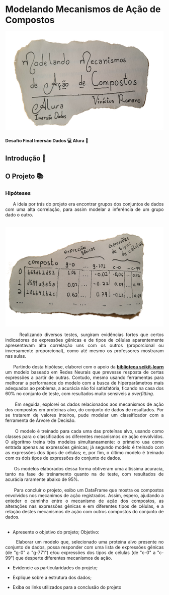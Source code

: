 
# Modelando Mecanismos de Ação de Compostos
![Modelando Mecanismos de Ação de Compostos](./Images/head.png "Modelando Mecanismos de Ação de Compostos")
#### Desafio Final Imersão Dados 💻 Alura 💜

## Introdução 📖

## O Projeto 📚
### Hipóteses

<div style="text-align: justify"> &nbsp; &nbsp; &nbsp; A ideia por trás do projeto era encontrar grupos dos conjuntos de dados com uma alta correlação, para assim modelar a inferência de um grupo dado o outro. </div>
&nbsp;

![DataFrame](./Images/dataframe.png "DataFrame")

<div style="text-align: justify"> &nbsp; &nbsp; &nbsp; Realizando diversos testes, surgiram evidências fortes que certos indicadores de expressões gênicas e de tipos de células aparentemente apresentavam  alta correlação uns com os outros (proporcional ou inversamente proporcional), como até mesmo os professores mostraram nas aulas.</div>
&nbsp;

<div style="text-align: justify"> &nbsp; &nbsp; &nbsp; Partindo desta hipótese, elaborei com o apoio da <b><a href="https://sklearn.org/">biblioteca scikit-learn</a></b> um modelo baseado em Redes Neurais que prevesse resposta de certas expressões a partir de outras. Contudo, mesmo usando ferramentas para melhorar a performance do modelo com a busca de hiperparâmetros mais adequados ao problema, a acurácia não foi satisfatória, ficando na casa dos 60% no conjunto de teste, com resultados muito sensíveis a <i>overfitting</i>.</div>
&nbsp;

<div style="text-align: justify"> &nbsp; &nbsp; &nbsp; Em seguida, explorei os dados relacionados aos mecanismos de ação dos compostos em proteínas alvo, do conjunto de dados de resultados. Por se tratarem de valores inteiros, pude modelar um classificador com a ferramenta de Árvore de Decisão.</div>
&nbsp;

<div style="text-align: justify"> &nbsp; &nbsp; &nbsp; O modelo é treinado para cada uma das proteínas alvo, usando como classes para o classificados os diferentes mecanismos de ação envolvidos. O algoritmo treina três modelos simultaneamente: o primeiro usa como entrada apenas as expressões gênicas; já segundo modelo é treinado com as expressões dos tipos de células; e, por fim, o último modelo é treinado com os dois tipos de expressões do conjunto de dados.</div>
&nbsp;

<div style="text-align: justify"> &nbsp; &nbsp; &nbsp; Os modelos elaborados dessa forma obtiveram uma altíssima acuracia, tanto na fase de treinamento quanto na de teste, com resultados de acurácia raramente abaixo de 95%.</div>
&nbsp;

<div style="text-align: justify"> &nbsp; &nbsp; &nbsp; Para concluir o projeto, exibo um DataFrame que mostra os compostos envolvidos nos mecanimos de ação registrados. Assim, espero, ajudando a enteder o caminho entre o mecanismo de ação dos compostos, as alterações nas expressões gênicas e em diferentes tipos de células, e a relação destes mecanismos de ação com outros compostos do conjunto de dados.</div>
&nbsp;

- Apresente o objetivo do projeto;
Objetivo:

<div style="text-align: justify"> &nbsp; &nbsp; &nbsp; Elaborar um modelo que, selecionado uma proteína alvo presente no conjunto de dados, possa responder com uma lista de expressões gênicas (de "g-0" a "g-771") e/ou expressões dos tipos de células (de "c-0" a "c-99") que desperte diferentes mecanismos de ação. </div>



- Evidencie as particularidades do projeto;


- Explique sobre a estrutura dos dados;
- Exiba os links utilizados para a conclusão do projeto
